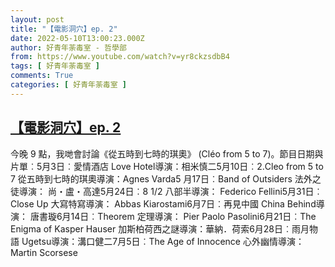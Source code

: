 ```yaml
---
layout: post
title: "【電影洞穴】ep. 2"
date: 2022-05-10T13:00:23.000Z
author: 好青年荼毒室 - 哲學部
from: https://www.youtube.com/watch?v=yr8ckzsdbB4
tags: [ 好青年荼毒室 ]
comments: True
categories: [ 好青年荼毒室 ]
---
```

<!--1652187623000-->
[【電影洞穴】ep. 2](https://www.youtube.com/watch?v=yr8ckzsdbB4)
------

<div>
今晚 9 點，我哋會討論《從五時到七時的琪奧》 (Cléo from 5 to 7)。節目日期與片單︰5月3日︰愛情酒店 Love Hotel導演：相米慎二5月10日︰2.Cleo from 5 to 7 從五時到七時的琪奧導演：Agnes Varda5 月17日︰Band of Outsiders 法外之徒導演： 尚・盧・高達5月24日︰8 1/2 八部半導演： Federico Fellini5月31日︰Close Up 大寫特寫導演： Abbas Kiarostami6月7日︰再見中國 China Behind導演： 唐書璇6月14日︰Theorem 定理導演： Pier Paolo Pasolini6月21日︰The Enigma of Kasper Hauser 加斯柏荷西之謎導演：華納．荷索6月28日︰雨月物語 Ugetsu導演：溝口健二7月5日︰The Age of Innocence 心外幽情導演：Martin Scorsese
</div>
